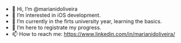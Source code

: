 - 👋 Hi, I’m @marianidoliveira
- 👀 I’m interested in iOS development.
- 🌱 I’m currently in the firts university year, learning the basics.
- 💞️ I’m here to registrate my progress.
- 📫 How to reach me: https://www.linkedin.com/in/marianidoliveira/

<!---
marianidoliveira/marianidoliveira is a ✨ special ✨ repository because its `README.md` (this file) appears on your GitHub profile.
You can click the Preview link to take a look at your changes.
--->
